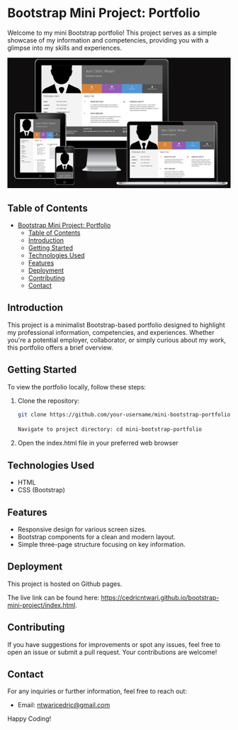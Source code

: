 # Bootstrap Mini Project: Portfolio

Welcome to my mini Bootstrap portfolio! This project serves as a simple showcase of my information and competencies, providing you with a glimpse into my skills and experiences.

![Portfolio Platform](assets/images/Screenshot.png)

## Table of Contents

- [Bootstrap Mini Project: Portfolio](#bootstrap-mini-project-portfolio)
  - [Table of Contents](#table-of-contents)
  - [Introduction](#introduction)
  - [Getting Started](#getting-started)
  - [Technologies Used](#technologies-used)
  - [Features](#features)
  - [Deployment](#deployment)
  - [Contributing](#contributing)
  - [Contact](#contact)

## Introduction

This project is a minimalist Bootstrap-based portfolio designed to highlight my professional information, competencies, and experiences. Whether you're a potential employer, collaborator, or simply curious about my work, this portfolio offers a brief overview.

## Getting Started

To view the portfolio locally, follow these steps:

1. Clone the repository:

   ```bash
   git clone https://github.com/your-username/mini-bootstrap-portfolio.git

   Navigate to project directory: cd mini-bootstrap-portfolio
   ```

2. Open the index.html file in your preferred web browser

## Technologies Used

- HTML
- CSS (Bootstrap)

## Features

- Responsive design for various screen sizes.
- Bootstrap components for a clean and modern layout.
- Simple three-page structure focusing on key information.

## Deployment

This project is hosted on Github pages.

The live link can be found here: https://cedricntwari.github.io/bootstrap-mini-project/index.html.

## Contributing

If you have suggestions for improvements or spot any issues, feel free to open an issue or submit a pull request. Your contributions are welcome!

## Contact

For any inquiries or further information, feel free to reach out:

- Email: ntwaricedric@gmail.com

Happy Coding!

